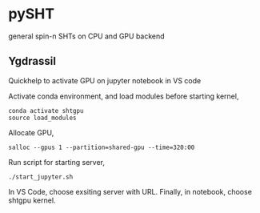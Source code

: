 # pySHT
general spin-n SHTs on CPU and GPU backend



## Ygdrassil
Quickhelp to activate GPU on jupyter notebook in VS code


Activate conda environment, and load modules before starting kernel,

```
conda activate shtgpu
source load_modules
```

Allocate GPU,
```
salloc --gpus 1 --partition=shared-gpu --time=320:00
```

Run script for starting server,

```
./start_jupyter.sh
```

In VS Code, choose exsiting server with URL.
Finally, in notebook, choose shtgpu kernel.